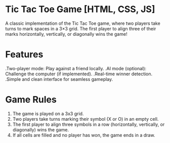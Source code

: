 # Tic Tac Toe Game [HTML, CSS, JS]
A classic implementation of the Tic Tac Toe game, where two players take turns to mark spaces in a 3×3 grid. The first player to align three of their marks horizontally, vertically, or diagonally wins the game! 

# Features
  .Two-player mode: Play against a friend locally.
  .AI mode (optional): Challenge the computer (if implemented).
  .Real-time winner detection.
  .Simple and clean interface for seamless gameplay.
  
# Game Rules
1. The game is played on a 3x3 grid.
2. Two players take turns marking their symbol (X or O) in an empty cell.
3. The first player to align three symbols in a row (horizontally, vertically, or diagonally) wins the game.
4. If all cells are filled and no player has won, the game ends in a draw.
